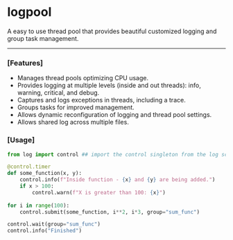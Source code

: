 # logpool

A easy to use thread pool that provides beautiful customized logging and group task management. 

---
### [Features]

- Manages thread pools optimizing CPU usage.
- Provides logging at multiple levels (inside and out threads): info, warning, critical, and debug.
- Captures and logs exceptions in threads, including a trace.
- Groups tasks for improved management.
- Allows dynamic reconfiguration of logging and thread pool settings.
- Allows shared log across multiple files.

### [Usage]

```python
from log import control ## import the control singleton from the log script.

@control.timer
def some_function(x, y):
    control.info(f"Inside function - {x} and {y} are being added.")
    if x > 100:
        control.warn(f"X is greater than 100: {x}")
    
for i in range(100):
    control.submit(some_function, i**2, i*3, group="sum_func")

control.wait(group="sum_func")
control.info("Finished")

```
